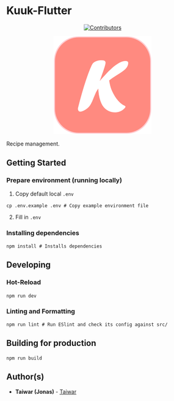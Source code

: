 # Kuuk-Flutter
<p align="center">
    <a href="https://github.com/Taiwar/kuuk/contributors">
        <img src="https://img.shields.io/github/contributors/Taiwar/kuuk" alt="Contributors"/>
    </a>
</p>
<p align="center">
    <img width="256" src="public/logo512.png" alt="Kuuk icon"/>
</p>
Recipe management.

## Getting Started

### Prepare environment (running locally)

1. Copy default local `.env`
```shell
cp .env.example .env # Copy example environment file
```
2. Fill in `.env`

### Installing dependencies

```shell
npm install # Installs dependencies
```

## Developing

### Hot-Reload

```shell
npm run dev
```

### Linting and Formatting

```shell
npm run lint # Run ESlint and check its config against src/
```

## Building for production

```shell
npm run build
```

## Author(s)

* **Taiwar (Jonas)** - [Taiwar](https://github.com/Taiwar)

